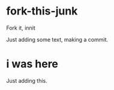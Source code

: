# fork-this-junk
Fork it, innit

Just adding some text, making a commit.

# i was here

Just adding this.

